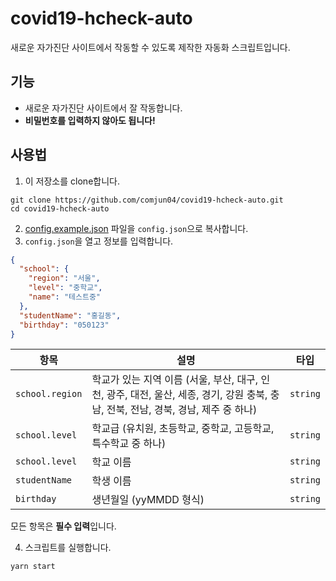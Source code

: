 # covid19-hcheck-auto
새로운 자가진단 사이트에서 작동할 수 있도록 제작한 자동화 스크립트입니다.

## 기능
* 새로운 자가진단 사이트에서 잘 작동합니다.
* **비밀번호를 입력하지 않아도 됩니다!**

## 사용법
1. 이 저장소를 clone합니다.
```
git clone https://github.com/comjun04/covid19-hcheck-auto.git
cd covid19-hcheck-auto
```
2. [config.example.json](./config.example.json) 파일을 `config.json`으로 복사합니다.
3. `config.json`을 열고 정보를 입력합니다.
```json
{
  "school": {
    "region": "서울",
    "level": "중학교",
    "name": "테스트중"
  },
  "studentName": "홍길동",
  "birthday": "050123"
}
```
| 항목 | 설명 | 타입 |
| ---- | ---- | ---- |
| `school.region` | 학교가 있는 지역 이름 (서울, 부산, 대구, 인천, 광주, 대전, 울산, 세종, 경기, 강원 충북, 충남, 전북, 전남, 경북, 경남, 제주 중 하나)| `string` |
| `school.level` | 학교급 (유치원, 초등학교, 중학교, 고등학교, 특수학교 중 하나) | `string` |
| `school.level` | 학교 이름 | `string` |
| `studentName` | 학생 이름 | `string` |
| `birthday` | 생년월일 (yyMMDD 형식) | `string` |

모든 항목은 **필수 입력**입니다.

4. 스크립트를 실행합니다.
```
yarn start
```
